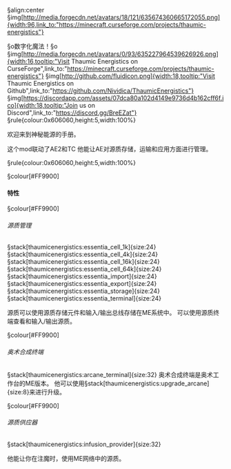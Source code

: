 §align:center
§img[http://media.forgecdn.net/avatars/18/121/635674360665172055.png]{width:96,link_to:"https://minecraft.curseforge.com/projects/thaumic-energistics"} 

§o数字化魔法！§o
§img[http://media.forgecdn.net/avatars/0/93/635227964539626926.png]{width:16,tooltip:"Visit Thaumic Energistics on CurseForge",link_to:"https://minecraft.curseforge.com/projects/thaumic-energistics"} §img[http://github.com/fluidicon.png]{width:18,tooltip:"Visit Thaumic Energistics on Github",link_to:"https://github.com/Nividica/ThaumicEnergistics"} §img[https://discordapp.com/assets/07dca80a102d4149e9736d4b162cff6f.ico]{width:18,tooltip:"Join us on Discord",link_to:"https://discord.gg/BreEZat"} 
§rule{colour:0x606060,height:5,width:100%}

欢迎来到神秘能源的手册。

这个mod联动了AE2和TC
他能让AE对源质存储，运输和应用方面进行管理。

§rule{colour:0x606060,height:5,width:100%}


§colour[#FF9900]
#### 特性

§colour[#FF9900]
###### 源质管理
§stack[thaumicenergistics:essentia_cell_1k]{size:24} §stack[thaumicenergistics:essentia_cell_4k]{size:24} §stack[thaumicenergistics:essentia_cell_16k]{size:24} §stack[thaumicenergistics:essentia_cell_64k]{size:24} §stack[thaumicenergistics:essentia_import]{size:24}  §stack[thaumicenergistics:essentia_export]{size:24}  §stack[thaumicenergistics:essentia_storage]{size:24} §stack[thaumicenergistics:essentia_terminal]{size:24} 

源质可以使用源质存储元件和输入/输出总线存储在ME系统中。
可以使用源质终端查看和输入/输出源质。

§colour[#FF9900]
###### 奥术合成终端
§stack[thaumicenergistics:arcane_terminal]{size:32}
奥术合成终端是奥术工作台的ME版本。
他可以使用§stack[thaumicenergistics:upgrade_arcane]{size:8}来进行升级。

§colour[#FF9900]
###### 源质供应器
§stack[thaumicenergistics:infusion_provider]{size:32}

他能让你在注魔时，使用ME网络中的源质。